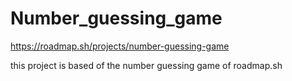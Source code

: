 # Number_guessing_game

https://roadmap.sh/projects/number-guessing-game

this project is based of the number guessing game of roadmap.sh

